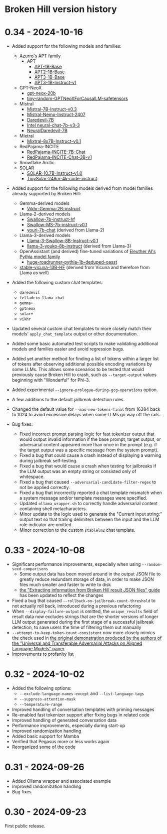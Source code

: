 # Broken Hill version history

# 0.34 - 2024-10-16

* Added support for the following models and families:
  * [Azurro's APT family](https://huggingface.co/Azurro)
    * APT
      * [APT-1B-Base](https://huggingface.co/Azurro/APT-1B-Base)
      * [APT2-1B-Base](https://huggingface.co/Azurro/APT2-1B-Base)
      * [APT3-1B-Base](https://huggingface.co/Azurro/APT3-1B-Base)
      * [APT3-1B-Instruct-v1](https://huggingface.co/Azurro/APT3-1B-Instruct-v1)  
  * GPT-NeoX
    * [gpt-neox-20b](https://huggingface.co/EleutherAI/gpt-neox-20b)
	* [tiny-random-GPTNeoXForCausalLM-safetensors](https://huggingface.co/trl-internal-testing/tiny-random-GPTNeoXForCausalLM-safetensors)
  * Mistral
    * [Mistral-7B-Instruct-v0.3](https://huggingface.co/MistralAI/Mistral-7B-Instruct-v0.3)
    * [Mistral-Nemo-Instruct-2407](https://huggingface.co/MistralAI/Mistral-Nemo-Instruct-2407)
	* [Daredevil-7B](https://huggingface.co/mlabonne/Daredevil-7B)
	* [Intel neural-chat-7b-v3-3](https://huggingface.co/Intel/neural-chat-7b-v3-3)
    * [NeuralDaredevil-7B](https://huggingface.co/mlabonne/NeuralDaredevil-7B)
  * Mixtral
    * [Mixtral-8x7B-Instruct-v0.1](https://huggingface.co/MistralAI/Mixtral-8x7B-Instruct-v0.1)
  * RedPajama-INCITE
    * [RedPajama-INCITE-7B-Chat](https://huggingface.co/togethercomputer/RedPajama-INCITE-7B-Chat)
    * [RedPajama-INCITE-Chat-3B-v1](https://huggingface.co/togethercomputer/RedPajama-INCITE-Chat-3B-v1)
  * Snowflake Arctic
  * SOLAR
    * [SOLAR-10.7B-Instruct-v1.0](https://huggingface.co/upstage/SOLAR-10.7B-Instruct-v1.0)
    * [TinySolar-248m-4k-code-instruct](https://huggingface.co/upstage/TinySolar-248m-4k-code-instruct)
* Added support for the following models derived from model families already supported by Broken Hill:
  * Gemma-derived models
    * [Vikhr-Gemma-2B-instruct](https://huggingface.co/Vikhrmodels/Vikhr-Gemma-2B-instruct)
  * Llama-2-derived models
    * [Swallow-7b-instruct-hf](https://huggingface.co/tokyotech-llm/Swallow-7b-instruct-hf)
	* [Swallow-MS-7b-instruct-v0.1](https://huggingface.co/tokyotech-llm/Swallow-MS-7b-instruct-v0.1)
    * [youri-7b-chat](https://huggingface.co/rinna/youri-7b-chat) (derived from Llama-2)
  * Llama-3-derived models
    * [Llama-3-Swallow-8B-Instruct-v0.1](tokyotech-llm/Llama-3-Swallow-8B-Instruct-v0.1)
    * [llama-3-youko-8b-instruct](https://huggingface.co/rinna/llama-3-youko-8b-instruct) (derived from Llama-3)
  * OpenAssistant (and derived) fine-tuned variations of [Eleuther AI's Pythia model family](https://github.com/EleutherAI/pythia)
    * [huge-roadrunner-pythia-1b-deduped-oasst](https://huggingface.co/csimokat/huge-roadrunner-pythia-1b-deduped-oasst)
  * [stable-vicuna-13B-HF](https://huggingface.co/TheBloke/stable-vicuna-13B-HF) (derived from Vicuna and therefore from Llama as well)
  
* Added the following custom chat templates:
  * `daredevil`
  * `felladrin-llama-chat`
  * `gemma+`
  * `gptneox`
  * `solar+`
  * `vikhr`
* Updated several custom chat templates to more closely match their models' `apply_chat_template` output or other documentation.
* Added some basic automated test scripts to make validating additional models and families easier and avoid regression bugs.
* Added yet another method for finding a list of tokens within a larger list of tokens after observing additional possible encoding variations by some LLMs. This allows some scenarios to be tested that would previously cause Broken Hill to crash, such as `--target-output` values beginning with "Wonderful" for Phi-3.
* Added experimental `--ignore-prologue-during-gcg-operations` option.
* A few additions to the default jailbreak detection rules.
* Changed the default value for `--max-new-tokens-final` from 16384 back to 1024 to avoid excessive delays when some LLMs go way off the rails.
* Bug fixes:
  * Fixed incorrect prompt parsing logic for fast tokenizer output that would output invalid information if the base prompt, target output, or adversarial content appeared more than once in the prompt (e.g. if the target output was a specific message from the system prompt).
  * Fixed a bug that could cause a crash instead of displaying a warning during jailbreak self-testing.
  * Fixed a bug that would cause a crash when testing for jailbreaks if the LLM output was an empty string or consisted only of whitespace.
  * Fixed a bug that caused `--adversarial-candidate-filter-regex` to not be applied correctly.
  * Fixed a bug that incorrectly reported a chat template mismatch when a system message and/or template messages were specified.
  * Updated `ollama_wrapper.sh` to correctly handle adversarial content containing shell metacharacters.
  * Minor update to the logic used to generate the "Current input string:" output text so that trailing delimiters between the input and the LLM role indicator are omitted.
  * Minor correction to the custom `stablelm2` chat template.

# 0.33 - 2024-10-08

* Significant performance improvements, especially when using `--random-seed-comparisons`
  * Some output data has been moved around in the output JSON file to greatly reduce redundant storage of data, in order to make JSON files much smaller and faster to write to disk
  * [the "Extracting information from Broken Hill result JSON files" guide](docs/extracting_result_information.md) has been updated to reflect the changes
* Fixed a bug that caused `--rollback-on-jailbreak-count-threshold` to not actually roll back, introduced during a previous refactoring
* When `--display-failure-output` is omitted, the `unique_results` field of result data now excludes strings that are the shorter versions of longer LLM output generated during the first stage of a successful jailbreak detection, to save users the time of filtering them out manually
* `--attempt-to-keep-token-count-consistent` now more closely mimics the check used in [the original demonstration produced by the authors of the "Universal and Transferable Adversarial Attacks on Aligned Language Models" paper](https://github.com/llm-attacks/llm-attacks/)
* Improvements to profanity list

# 0.32 - 2024-10-02

* Added the following options:
  * `--exclude-language-names-except` and `--list-language-tags`
  * `--suppress-attention-mask`
  * `--temperature-range`
* Improved handling of conversation templates with priming messages
* Re-enabled fast tokenizer support after fixing bugs in related code
* Improved handling of generated conversation data
* Performance improvements, especially during start-up
* Improved randomization handling
* Added basic support for Mamba
* Verified that Pegasus more or less works again
* Reorganized some of the code

# 0.31 - 2024-09-26  

* Added Ollama wrapper and associated example
* Improved randomization handling
* Bug fixes

# 0.30 - 2024-09-23

First public release.